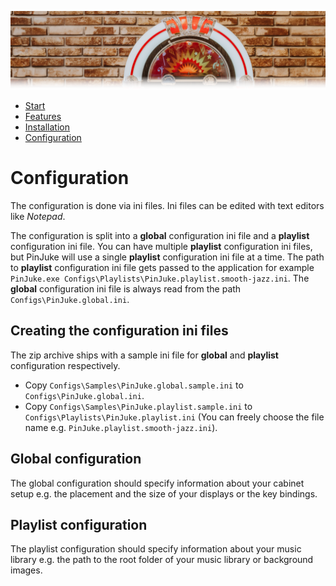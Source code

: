![Jukebox](images/jukebox-header.png)

- [Start](index.md)
- [Features](FEATURES.md)
- [Installation](INSTALLATION.md)
- [Configuration](CONFIGURATION.md)

# Configuration

The configuration is done via ini files. Ini files can be edited with text editors like *Notepad*.

The configuration is split into a **global** configuration ini file and a **playlist** configuration ini file. You can have multiple **playlist** configuration ini files, but PinJuke will use a single **playlist** configuration ini file at a time. The path to **playlist** configuration ini file gets passed to the application for example `PinJuke.exe Configs\Playlists\PinJuke.playlist.smooth-jazz.ini`. The **global** configuration ini file is always read from the path `Configs\PinJuke.global.ini`.

## Creating the configuration ini files

The zip archive ships with a sample ini file for **global** and **playlist** configuration respectively.

- Copy `Configs\Samples\PinJuke.global.sample.ini` to `Configs\PinJuke.global.ini`.
- Copy `Configs\Samples\PinJuke.playlist.sample.ini` to `Configs\Playlists\PinJuke.playlist.ini` (You can freely choose the file name e.g. `PinJuke.playlist.smooth-jazz.ini`).

## Global configuration

The global configuration should specify information about your cabinet setup e.g. the placement and the size of your displays or the key bindings.

## Playlist configuration

The playlist configuration should specify information about your music library e.g. the path to the root folder of your music library or background images.
